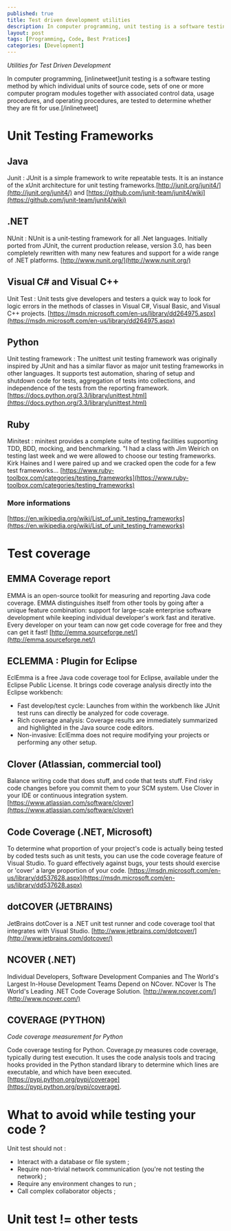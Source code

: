 ```yaml
---
published: true
title: Test driven development utilities
description: In computer programming, unit testing is a software testing method by which individual units of source code, sets of one or more computer program modules together with associated control data, usage procedures, and operating procedures, are tested to determine whether they are fit for use.
layout: post
tags: [Programming, Code, Best Pratices]
categories: [Development]
---
```


*Utilities for Test Driven Development*

In computer programming, [inlinetweet]unit testing is a software testing method by which individual units of source code, sets of one or more computer program modules together with associated control data, usage procedures, and operating procedures, are tested to determine whether they are fit for use.[/inlinetweet] <!--more-->


# Unit Testing Frameworks

## Java

Junit : JUnit is a simple framework to write repeatable tests. It is an instance of the xUnit architecture for unit testing frameworks.[http://junit.org/junit4/](http://junit.org/junit4/) and [https://github.com/junit-team/junit4/wiki](https://github.com/junit-team/junit4/wiki)

## .NET

NUnit : NUnit is a unit-testing framework for all .Net languages. Initially ported from JUnit, the current production release, version 3.0, has been completely rewritten with many new features and support for a wide range of .NET platforms. [http://www.nunit.org/](http://www.nunit.org/)

## Visual C# and Visual C++

Unit Test : Unit tests give developers and testers a quick way to look for logic errors in the methods of classes in Visual C#, Visual Basic, and Visual C++ projects. [https://msdn.microsoft.com/en-us/library/dd264975.aspx](https://msdn.microsoft.com/en-us/library/dd264975.aspx)

## Python

Unit testing framework : The unittest unit testing framework was originally inspired by JUnit and has a similar flavor as major unit testing frameworks in other languages. It supports test automation, sharing of setup and shutdown code for tests, aggregation of tests into collections, and independence of the tests from the reporting framework. [https://docs.python.org/3.3/library/unittest.html](https://docs.python.org/3.3/library/unittest.html)

## Ruby

Minitest : minitest provides a complete suite of testing facilities supporting TDD, BDD, mocking, and benchmarking. "I had a class with Jim Weirich on testing last week and we were allowed to choose our testing frameworks. Kirk Haines and I were paired up and we cracked open the code for a few test frameworks... [https://www.ruby-toolbox.com/categories/testing_frameworks](https://www.ruby-toolbox.com/categories/testing_frameworks)

### More informations

[https://en.wikipedia.org/wiki/List_of_unit_testing_frameworks](https://en.wikipedia.org/wiki/List_of_unit_testing_frameworks)

# Test coverage

## EMMA Coverage report

EMMA is an open-source toolkit for measuring and reporting Java code coverage. EMMA distinguishes itself from other tools by going after a unique feature combination: support for large-scale enterprise software development while keeping individual developer's work fast and iterative. Every developer on your team can now get code coverage for free and they can get it fast! [http://emma.sourceforge.net/](http://emma.sourceforge.net/)

## ECLEMMA : Plugin for Eclipse

EclEmma is a free Java code coverage tool for Eclipse, available under the Eclipse Public License. It brings code coverage analysis directly into the Eclipse workbench:

- Fast develop/test cycle: Launches from within the workbench like JUnit test runs can directly be analyzed for code coverage.
- Rich coverage analysis: Coverage results are immediately summarized and highlighted in the Java source code editors.
- Non-invasive: EclEmma does not require modifying your projects or performing any other setup.

## Clover (Atlassian, commercial tool)

Balance writing code that does stuff, and code that tests stuff. Find risky code changes before you commit them to your SCM system. Use Clover in your IDE or continuous integration system. [https://www.atlassian.com/software/clover](https://www.atlassian.com/software/clover)

## Code Coverage (.NET, Microsoft)

To determine what proportion of your project's code is actually being tested by coded tests such as unit tests, you can use the code coverage feature of Visual Studio. To guard effectively against bugs, your tests should exercise or 'cover' a large proportion of your code. [https://msdn.microsoft.com/en-us/library/dd537628.aspx](https://msdn.microsoft.com/en-us/library/dd537628.aspx)

## dotCOVER (JETBRAINS)

JetBrains dotCover is a .NET unit test runner and code coverage tool that integrates with Visual Studio. [http://www.jetbrains.com/dotcover/](http://www.jetbrains.com/dotcover/)

## NCOVER (.NET)

Individual Developers, Software Development Companies and The World's Largest In-House Development Teams Depend on NCover. NCover Is The World's Leading .NET Code Coverage Solution. [http://www.ncover.com/](http://www.ncover.com/)

## COVERAGE (PYTHON)

*Code coverage measurement for Python*

Code coverage testing for Python. Coverage.py measures code coverage, typically during test execution. It uses the code analysis tools and tracing hooks provided in the Python standard library to determine which lines are executable, and which have been executed. [https://pypi.python.org/pypi/coverage](https://pypi.python.org/pypi/coverage).


# What to avoid while testing your code ?

Unit test should not :

- Interact with a database or file system ;
- Require non-trivial network communication (you're not testing the network) ;
- Require any environment changes to run ;
- Call complex collaborator objects ;

# Unit test != other tests
